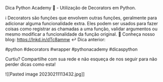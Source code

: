 
Dica Python Academy 🐍 - Utilização de Decorators em Python.

ℹ️ Decorators são funções que envolvem outras funções, geralmente para adicionar alguma funcionalidade extra. Eles podem ser usados para fazer coisas como registrar as chamadas a uma função, validar argumentos ou mesmo modificar a funcionalidade da função original.
🚀 Conheça nosso blog: https://lnkd.in/dTc8amnw
↩️ Dica anterior:

#python #decorators #wrapper #pythonacademy #dicaspython

Curtiu? Compartilhe com sua rede e não esqueça de nos seguir para não perder dicas como esta!

![[Pasted image 20230211113432.jpg]]